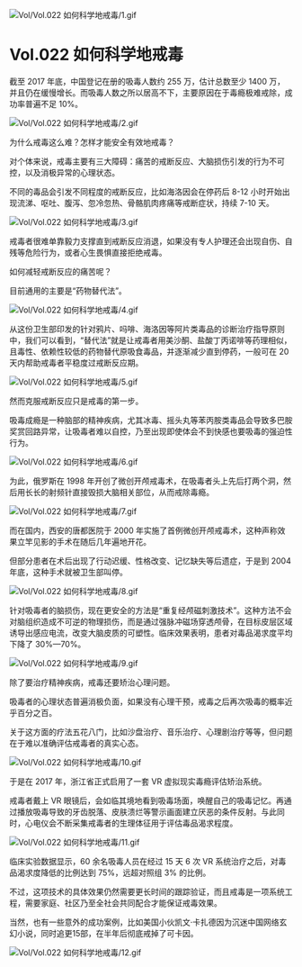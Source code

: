 
![Vol/Vol.022 如何科学地戒毒/1.gif](https://cdn.jsdelivr.net/gh/qiaoshouzi/static/image/Vol/Vol.022%20如何科学地戒毒/1.gif)

# Vol.022 如何科学地戒毒

截至 2017 年底，中国登记在册的吸毒人数约 255 万，估计总数至少 1400 万，并且仍在缓慢增长。而吸毒人数之所以居高不下，主要原因在于毒瘾极难戒除，成功率普遍不足 10%。

![Vol/Vol.022 如何科学地戒毒/2.gif](https://cdn.jsdelivr.net/gh/qiaoshouzi/static/image/Vol/Vol.022%20如何科学地戒毒/2.gif)

为什么戒毒这么难？怎样才能安全有效地戒毒？

对个体来说，戒毒主要有三大障碍：痛苦的戒断反应、大脑损伤引发的行为不可控，以及消极异常的心理状态。

不同的毒品会引发不同程度的戒断反应，比如海洛因会在停药后 8-12 小时开始出现流涕、呕吐、腹泻、忽冷忽热、骨骼肌肉疼痛等戒断症状，持续 7-10 天。

![Vol/Vol.022 如何科学地戒毒/3.gif](https://cdn.jsdelivr.net/gh/qiaoshouzi/static/image/Vol/Vol.022%20如何科学地戒毒/3.gif)

戒毒者很难单靠毅力支撑直到戒断反应消退，如果没有专人护理还会出现自伤、自残等危险行为，或者心生畏惧直接拒绝戒毒。

如何减轻戒断反应的痛苦呢？

目前通用的主要是“药物替代法”。

![Vol/Vol.022 如何科学地戒毒/4.gif](https://cdn.jsdelivr.net/gh/qiaoshouzi/static/image/Vol/Vol.022%20如何科学地戒毒/4.gif)

从这份卫生部印发的针对鸦片、吗啡、海洛因等阿片类毒品的诊断治疗指导原则中，我们可以看到，“替代法”就是让戒毒者用美沙酮、盐酸丁丙诺啡等药理相似，且毒性、依赖性较低的药物替代原吸食毒品，并逐渐减少直到停药，一般可在 20 天内帮助戒毒者平稳度过戒断反应期。

![Vol/Vol.022 如何科学地戒毒/5.gif](https://cdn.jsdelivr.net/gh/qiaoshouzi/static/image/Vol/Vol.022%20如何科学地戒毒/5.gif)

然而克服戒断反应只是戒毒的第一步。

吸毒成瘾是一种脑部的精神疾病，尤其冰毒、摇头丸等苯丙胺类毒品会导致多巴胺奖赏回路异常，让吸毒者难以自控，乃至出现即使体会不到快感也要吸毒的强迫性行为。

![Vol/Vol.022 如何科学地戒毒/6.gif](https://cdn.jsdelivr.net/gh/qiaoshouzi/static/image/Vol/Vol.022%20如何科学地戒毒/6.gif)

为此，俄罗斯在 1998 年开创了微创开颅戒毒术，在吸毒者头上先后打两个洞，然后用长长的射频针直接毁损大脑相关部位，从而戒除毒瘾。

![Vol/Vol.022 如何科学地戒毒/7.gif](https://cdn.jsdelivr.net/gh/qiaoshouzi/static/image/Vol/Vol.022%20如何科学地戒毒/7.gif)

而在国内，西安的唐都医院于 2000 年实施了首例微创开颅戒毒术，这种声称效果立竿见影的手术在随后几年遍地开花。

但部分患者在术后出现了行动迟缓、性格改变、记忆缺失等后遗症，于是到 2004 年底，这种手术就被卫生部叫停。

![Vol/Vol.022 如何科学地戒毒/8.gif](https://cdn.jsdelivr.net/gh/qiaoshouzi/static/image/Vol/Vol.022%20如何科学地戒毒/8.gif)

针对吸毒者的脑损伤，现在更安全的方法是“重复经颅磁刺激技术”。这种方法不会对脑组织造成不可逆的物理损伤，而是通过强脉冲磁场穿透颅骨，在目标皮层区域诱导出感应电流，改变大脑皮质的可塑性。临床效果表明，患者对毒品渴求度平均下降了 30%—70%。

![Vol/Vol.022 如何科学地戒毒/9.gif](https://cdn.jsdelivr.net/gh/qiaoshouzi/static/image/Vol/Vol.022%20如何科学地戒毒/9.gif)

除了要治疗精神疾病，戒毒还要矫治心理问题。

吸毒者的心理状态普遍消极负面，如果没有心理干预，戒毒之后再次吸毒的概率近乎百分之百。

关于这方面的疗法五花八门，比如沙盘治疗、音乐治疗、心理剧治疗等等，但问题在于难以准确评估戒毒者的真实心态。

![Vol/Vol.022 如何科学地戒毒/10.gif](https://cdn.jsdelivr.net/gh/qiaoshouzi/static/image/Vol/Vol.022%20如何科学地戒毒/10.gif)

于是在 2017 年，浙江省正式启用了一套 VR 虚拟现实毒瘾评估矫治系统。

戒毒者戴上 VR 眼镜后，会如临其境地看到吸毒场面，唤醒自己的吸毒记忆。再通过播放吸毒导致的牙齿脱落、皮肤溃烂等警示画面建立厌恶的条件反射。与此同时，心电仪会不断采集戒毒者的生理体征用于评估毒品渴求程度。

![Vol/Vol.022 如何科学地戒毒/11.gif](https://cdn.jsdelivr.net/gh/qiaoshouzi/static/image/Vol/Vol.022%20如何科学地戒毒/11.gif)

临床实验数据显示，60 余名吸毒人员在经过 15 天 6 次 VR 系统治疗之后，对毒品渴求度降低的比例达到 75%，远超对照组 3% 的比例。

不过，这项技术的具体效果仍然需要更长时间的跟踪验证，而且戒毒是一项系统工程，需要家庭、社区乃至全社会共同配合才能保证戒毒效果。

当然，也有一些意外的成功案例，比如美国小伙凯文·卡扎德因为沉迷中国网络玄幻小说，同时追更15部，在半年后彻底戒掉了可卡因。

![Vol/Vol.022 如何科学地戒毒/12.gif](https://cdn.jsdelivr.net/gh/qiaoshouzi/static/image/Vol/Vol.022%20如何科学地戒毒/12.gif)

